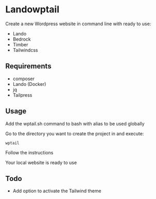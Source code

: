 # Landowptail
Create a new Wordpress website in command line with ready to use:

* Lando
* Bedrock
* Timber
* Tailwindcss
  
 ## Requirements
 *  composer
 *  Lando (Docker)
 * jq
 * Tailpress

## Usage
Add the wptail.sh command to bash with alias to be used globally

Go to the directory you want to create the project in and execute:

`wptail`

Follow the instructions

Your local website is ready to use

 
 ## Todo
 *  Add option to activate the Tailwind theme
